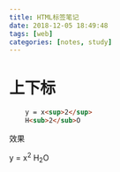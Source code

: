 ```yaml
---
title: HTML标签笔记
date: 2018-12-05 18:49:48
tags: [web]
categories: [notes, study]
---
```


# 上下标

```html
    y = x<sup>2</sup>
    H<sub>2</sub>O
```

效果

y = x<sup>2</sup>
H<sub>2</sub>O